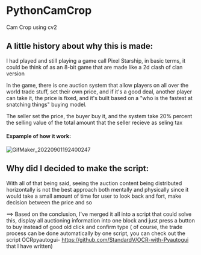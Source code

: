 # PythonCamCrop
Cam Crop using cv2


## A little history about why this is made:

  I had played and still playing a game call Pixel Starship, in basic terms, it could be think of as an 8-bit game that are made like a 2d clash of clan version
  
  In the game, there is one auction system that allow players on all over the world trade stuff, set their own price, and if it's a good deal, another player can take it, the price is fixed, and it's built based on a "who is the fastest at snatching things" buying model.
  
  The seller set the price, the buyer buy it, and the system take 20% percent the selling value of the total amount that the seller recieve as seling tax
  
  
  
  #### Expample of how it work:
  ![GifMaker_20220901192400247](https://user-images.githubusercontent.com/76143641/188034525-cc0e3710-c30a-48c8-94ef-c8a6d539f090.gif)
  
## Why did I decided to make the script:
 
 With all of that being said, seeing the auction content being distributed horizontally is not the best approach both mentally and physically since it would take a small amount of time for user to look back and fort, make decision between the price and so
 
  ==> Based on the conclusion, I've merged it all into a script that could solve this, display all auctioning information into one block and just press a button to buy instead of good old click and confirm type ( of course, the trade process can be done automatically by one script, you can check out the script OCRpyautogui- https://github.com/StandardV/OCR-with-Pyautogui that I have written) 
 
 
  
